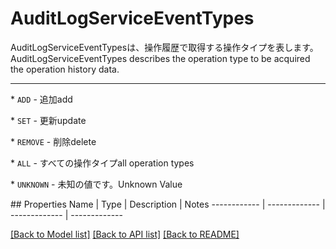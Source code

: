 # AuditLogServiceEventTypes

<div lang=\"ja\">AuditLogServiceEventTypesは、操作履歴で取得する操作タイプを表します。</div> <div lang=\"en\">AuditLogServiceEventTypes describes the operation type to be acquired the operation history data.</div> <hr> <p>* <code>ADD</code> - <span lang=\"ja\">追加</span><span lang=\"en\">add</span></p> <p>* <code>SET</code> - <span lang=\"ja\">更新</span><span lang=\"en\">update</span></p> <p>* <code>REMOVE</code> - <span lang=\"ja\">削除</span><span lang=\"en\">delete</span></p> <p>* <code>ALL</code> - <span lang=\"ja\">すべての操作タイプ</span><span lang=\"en\">all operation types</span></p> <p>* <code>UNKNOWN</code> - <span lang=\"ja\">未知の値です。</span><span lang=\"en\">Unknown Value</span></p> 
## Properties
Name | Type | Description | Notes
------------ | ------------- | ------------- | -------------

[[Back to Model list]](../README.md#documentation-for-models) [[Back to API list]](../README.md#documentation-for-api-endpoints) [[Back to README]](../README.md)


